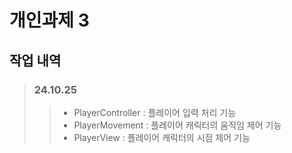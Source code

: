 # 개인과제 3

## 작업 내역
> ### 24.10.25
>> * PlayerController : 플레이어 입력 처리 기능
>> * PlayerMovement : 플레이어 캐릭터의 움직임 제어 기능 
>> * PlayerView : 플레이어 캐릭터의 시점 제어 기능